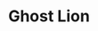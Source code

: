 ---
layout: video
series: Angry Video Game Nerd - Bad Game Cover Art
episode: 10
title: "Ghost Lion"
permalink: /avgn/bad-game-cover-art-10
video_info:
  - youtube;YouTube;UxL3LBEPuEs
release_date: 2015-12-10
mike_notes:
toggle: off
special: bad-covers
special_id: "Bad Game Cover Art Videos"
platforms:
  - Nintendo Entertainment System
---